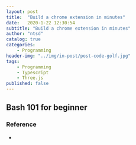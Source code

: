 ```yaml
---
layout: post
title:  "Build a chrome extension in minutes"
date:   2020-1-22 12:30:54
subtitle: "Build a chrome extension in minutes"
author: "ntsd"
catalog: true
categories:
    - Programming
header-img: "../img/in-post/post-code-golf.jpg"
tags:
    - Programming
    - Typescript
    - Three.js
published: false
---
```


## Bash 101 for beginner

### Reference

- 
